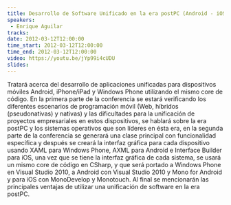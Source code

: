 ```yaml
---
title: Desarrollo de Software Unificado en la era postPC (Android - iOS - Windows Phone)
speakers:
 - Enrique Aguilar
tracks:
date: 2012-03-12T12:00:00
time_start: 2012-03-12T12:00:00
time_end: 2012-03-12T12:00:00
video: https://youtu.be/jYp99i4cUDU
slides:
---
```


Tratará acerca del desarrollo de aplicaciones unificadas para dispositivos móviles Android, iPhone/iPad y Windows Phone utilizando el mismo core de código. En la primera parte de la conferencia se estará verificando los diferentes escenarios de programación móvil (Web, híbridos (pseudonativas) y nativas) y las dificultades para la unificación de proyectos empresariales en estos dispositivos, se hablará sobre la era postPC y los sistemas operativos que son líderes en ésta era, en la segunda parte de la conferencia se generará una clase principal con funcionalidad específica y después se creará la interfaz gráfica para cada dispositivo usando XAML para Windows Phone, AXML para Android e Interface Builder para iOS, una vez que se tiene la interfaz gráfica de cada sistema, se usará un mismo core de código en CSharp, y que será portado a Windows Phone en Visual Studio 2010, a Android con Visual Studio 2010 y Mono for Android y para iOS con MonoDevelop y Monotouch. Al final se mencionarán las principales ventajas de utilizar una unificación de software en la era postPC.
